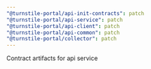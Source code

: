 ```yaml
---
"@turnstile-portal/api-init-contracts": patch
"@turnstile-portal/api-service": patch
"@turnstile-portal/api-client": patch
"@turnstile-portal/api-common": patch
"@turnstile-portal/collector": patch
---
```


Contract artifacts for api service
